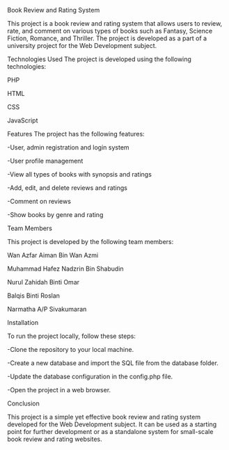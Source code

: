 Book Review and Rating System

This project is a book review and rating system that allows users to review, rate, and comment on various types of books such as Fantasy, Science Fiction, Romance, and Thriller. The project is developed as a part of a university project for the Web Development subject.


Technologies Used
The project is developed using the following technologies:

PHP

HTML

CSS

JavaScript


Features
The project has the following features:

-User, admin registration and login system

-User profile management

-View all types of books with synopsis and ratings

-Add, edit, and delete reviews and ratings

-Comment on reviews

-Show books by genre and rating


Team Members

This project is developed by the following team members:

Wan Azfar Aiman Bin Wan Azmi

Muhammad Hafez Nadzrin Bin Shabudin

Nurul Zahidah Binti Omar

Balqis Binti Roslan

Narmatha A/P Sivakumaran


Installation

To run the project locally, follow these steps:

-Clone the repository to your local machine.

-Create a new database and import the SQL file from the database folder.

-Update the database configuration in the config.php file.

-Open the project in a web browser.


Conclusion

This project is a simple yet effective book review and rating system developed for the Web Development subject. It can be used as a starting point for further development or as a standalone system for small-scale book review and rating websites.
